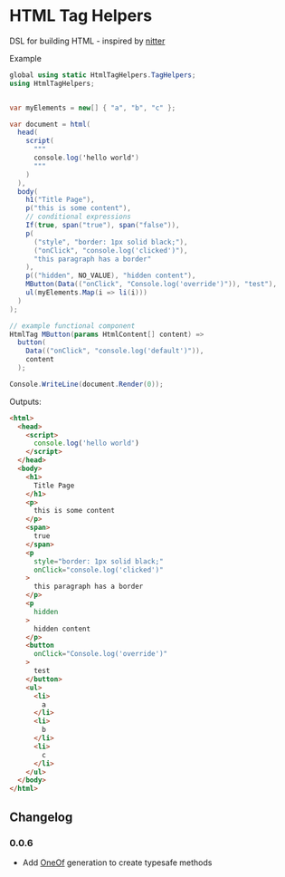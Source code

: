 # HTML Tag Helpers

DSL for building HTML - inspired by [nitter](https://github.com/zedeus/nitter/blob/master/src/views/feature.nim)

Example

```cs
global using static HtmlTagHelpers.TagHelpers;
using HtmlTagHelpers;


var myElements = new[] { "a", "b", "c" };

var document = html(
  head(
    script(
      """
      console.log('hello world')
      """
    )
  ),
  body(
    h1("Title Page"),
    p("this is some content"),
    // conditional expressions
    If(true, span("true"), span("false")),
    p(
      ("style", "border: 1px solid black;"),
      ("onClick", "console.log('clicked')"),
      "this paragraph has a border"
    ),
    p(("hidden", NO_VALUE), "hidden content"),
    MButton(Data(("onClick", "Console.log('override')")), "test"),
    ul(myElements.Map(i => li(i)))
  )
);

// example functional component
HtmlTag MButton(params HtmlContent[] content) =>
  button(
    Data(("onClick", "console.log('default')")),
    content
  );

Console.WriteLine(document.Render(0));
```

Outputs:

```html
<html>
  <head>
    <script>
      console.log('hello world')
    </script>
  </head>
  <body>
    <h1>
      Title Page
    </h1>
    <p>
      this is some content
    </p>
    <span>
      true
    </span>
    <p
      style="border: 1px solid black;"
      onClick="console.log('clicked')"
    >
      this paragraph has a border
    </p>
    <p
      hidden
    >
      hidden content
    </p>
    <button
      onClick="Console.log('override')"
    >
      test
    </button>
    <ul>
      <li>
        a
      </li>
      <li>
        b
      </li>
      <li>
        c
      </li>
    </ul>
  </body>
</html>
```

## Changelog

### 0.0.6

- Add [OneOf](https://github.com/mcintyre321/OneOf) generation to create typesafe methods
